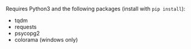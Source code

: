 Requires Python3 and the following packages (install with ``pip install``):
 * tqdm
 * requests
 * psycopg2
 * colorama (windows only)
